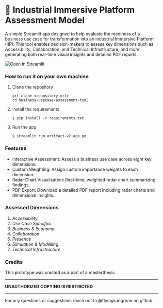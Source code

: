 # 🎈 Industrial Immersive Platform Assessment Model

A simple Streamlit app designed to help evaluate the readiness of a business use case for transformation into an Industrial Immersive Platform (IIP). This tool enables decision-makers to assess key dimensions such as Accessibility, Collaboration, and Technical Infrastructure, and more, generating both real-time visual insights and detailed PDF reports.

[![Open in Streamlit](https://static.streamlit.io/badges/streamlit_badge_black_white.svg)](https://artifact-v2.streamlit.app/)

### How to run it on your own machine

1. Clone the repository

   ```
   git clone <repository-url>
   cd business-usecase-assessment-tool
   ```
2. Install the requirements

   ```
   $ pip install -r requirements.txt
   ```

2. Run the app

   ```
   $ streamlit run artifact-v2_app.py
   ```

### Features
   - Interactive Assessment: Assess a business use case across eight key dimensions.
   - Custom Weighting: Assign custom importance weights to each dimension.
   - Radar Chart Visualization: Real-time, weighted radar chart summarizing findings.
   - PDF Export: Download a detailed PDF report including radar charts and dimensional insights.

### Assessed Dimensions
   1. *Accessibility*
   2. *Use Case Specifics*
   3. *Business & Economy*
   4. *Collaboration*
   5. *Presence*
   6. *Simulation & Modelling*
   7. *Technical Infrastructure*

### Credits
This prototype was created as a part of a masterthesis.
--- --- ---
**UNAUTHORIZED COPYING IS RESTRICTED**
--- --- ---
For any questions or suggestions reach out to @flyingkangoroo on github.